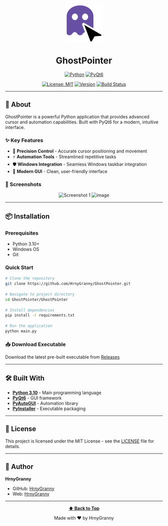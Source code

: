 <div align="center">

<!-- LOGO -->
<img src="GhostPointer/assets/GhostPointer.png" alt="GhostPointer Logo" width="120" height="120">

<!-- PROJECT NAME -->
# GhostPointer

<!-- LANGUAGE BADGES -->
[![Python](https://img.shields.io/badge/Python-3776AB?style=for-the-badge&logo=python&logoColor=white)](https://www.python.org/)
[![PyQt6](https://img.shields.io/badge/PyQt6-41CD52?style=for-the-badge&logo=qt&logoColor=white)](https://riverbankcomputing.com/software/pyqt/)

<!-- STATUS BADGES -->
[![License: MIT](https://img.shields.io/badge/License-MIT-yellow.svg?style=for-the-badge)](LICENSE)
[![Version](https://img.shields.io/badge/version-0.1-blue.svg?style=for-the-badge)](releases)
[![Build Status](https://img.shields.io/github/actions/workflow/status/HrnyGranny/GhostPointer/build.yml?style=for-the-badge)](https://github.com/HrnyGranny/GhostPointer/actions)

</div>

---

## 🚀 About

GhostPointer is a powerful Python application that provides advanced cursor and automation capabilities. Built with PyQt6 for a modern, intuitive interface.

### ✨ Key Features

- 🎯 **Precision Control** - Accurate cursor positioning and movement
- ⚡ **Automation Tools** - Streamlined repetitive tasks
- 🛡️ **Windows Integration** - Seamless Windows taskbar integration
- 🎨 **Modern GUI** - Clean, user-friendly interface

### 📸 Screenshots

<div align="center">
  <img width="400" height="500" alt="Screenshot 1" src="https://github.com/user-attachments/assets/085bac0a-8192-4d15-9d1c-71eaca7f8dc9" />
  <img width="400" height="500" alt="image" src="https://github.com/user-attachments/assets/1136d7e7-a025-42a2-9851-113b827eec65" />

</div>

---

## 📦 Installation

### Prerequisites

- Python 3.10+
- Windows OS
- Git

### Quick Start

```bash
# Clone the repository
git clone https://github.com/HrnyGranny/GhostPointer.git

# Navigate to project directory
cd GhostPointer/GhostPointer

# Install dependencies
pip install -r requirements.txt

# Run the application
python main.py
```

### 📥 Download Executable

Download the latest pre-built executable from [Releases](https://github.com/HrnyGranny/GhostPointer/releases)

---

## 🛠️ Built With

- **[Python 3.10](https://python.org)** - Main programming language
- **[PyQt6](https://riverbankcomputing.com/software/pyqt/)** - GUI framework
- **[PyAutoGUI](https://pyautogui.readthedocs.io/)** - Automation library
- **[PyInstaller](https://pyinstaller.org/)** - Executable packaging

---

## 📄 License

This project is licensed under the MIT License - see the [LICENSE](LICENSE) file for details.

---

## 👤 Author

**HrnyGranny**

- GitHub: [HrnyGranny](https://github.com/HrnyGranny)
- Web:  [HrnyGranny](https://hrnygranny.github.io/)

---

<div align="center">

**[⬆ Back to Top](#ghostpointer)**

Made with ❤️ by HrnyGranny

</div>
